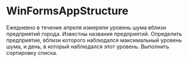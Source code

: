 # WinFormsAppStructure
Ежедневно в течение апреля измеряли уровень шума вблизи предприятий города.
Известны названия предприятий. Определить предприятие, вблизи которого наблюдался максимальный уровень шума, и день, в который наблюдался этот уровень. 
Выполнить сортировку списка.
